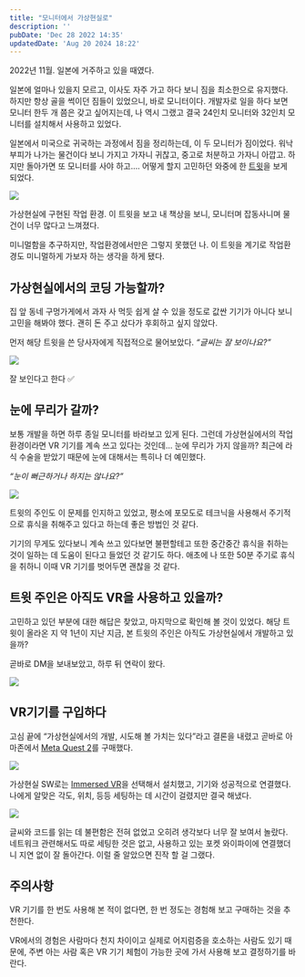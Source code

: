 ```yaml
---
title: "모니터에서 가상현실로"
description: ''
pubDate: 'Dec 28 2022 14:35'
updatedDate: 'Aug 20 2024 18:22'
---
```


2022년 11월. 일본에 거주하고 있을 때였다.

일본에 얼마나 있을지 모르고, 이사도 자주 가고 하다 보니 짐을 최소한으로 유지했다. 하지만 항상 골을 썩이던 짐들이 있었으니, 바로 모니터이다. 개발자로 일을 하다 보면 모니터 한두 개 쯤은 갖고 싶어지는데, 나 역시 그랬고 결국 24인치 모니터와 32인치 모니터를 설치해서 사용하고 있었다.

일본에서 미국으로 귀국하는 과정에서 짐을 정리하는데, 이 두 모니터가 짐이었다. 워낙 부피가 나가는 물건이다 보니 가지고 가자니 귀찮고, 중고로 처분하고 가자니 아깝고. 하지만 돌아가면 또 모니터를 사야 하고…. 어떻게 할지 고민하던 와중에 한  [트윗](https://twitter.com/hmartapp/status/1444891624538996740?s=20)을 보게 되었다.


![](/images/transitioning_from_monitors_to_a_vr_workspace/img1.webp)

가상현실에 구현된 작업 환경. 이 트윗을 보고 내 책상을 보니, 모니터며 잡동사니며 물건이 너무 많다고 느껴졌다.

미니멀함을 추구하지만, 작업환경에서만은 그렇지 못했던 나. 이 트윗을 계기로 작업환경도 미니멀하게 가보자 하는 생각을 하게 됐다.

## 가상현실에서의 코딩 가능할까?

집 앞 동네 구멍가게에서 과자 사 먹듯 쉽게 살 수 있을 정도로 값싼 기기가 아니다 보니 고민을 해봐야 했다. 괜히 돈 주고 샀다가 후회하고 싶지 않았다.

먼저 해당 트윗을 쓴 당사자에게 직접적으로 물어보았다. _“글씨는 잘 보이나요?”_

![](/images/transitioning_from_monitors_to_a_vr_workspace/img2.webp)

잘 보인다고 한다 ✅

## 눈에 무리가 갈까?

보통 개발을 하면 하루 종일 모니터를 바라보고 있게 된다. 그런데 가상현실에서의 작업환경이라면 VR 기기를 계속 쓰고 있다는 것인데… 눈에 무리가 가지 않을까? 최근에 라식 수술을 받았기 때문에 눈에 대해서는 특히나 더 예민했다.

_“눈이 뻐근하거나 하지는 않나요?”_

![](/images/transitioning_from_monitors_to_a_vr_workspace/img3.webp)

트윗의 주인도 이 문제를 인지하고 있었고, 평소에 포모도로 테크닉을 사용해서 주기적으로 휴식을 취해주고 있다고 하는데 좋은 방법인 것 같다.

기기의 무게도 있다보니 계속 쓰고 있다보면 불편할테고 또한 중간중간 휴식을 취하는 것이 일하는 데 도움이 된다고 들었던 것 같기도 하다. 애초에 나 또한 50분 주기로 휴식을 취하니 이때 VR 기기를 벗어두면 괜찮을 것 같다.

## 트윗 주인은 아직도 VR을 사용하고 있을까?

고민하고 있던 부분에 대한 해답은 찾았고, 마지막으로 확인해 볼 것이 있었다. 해당 트윗이 올라온 지 약 1년이 지난 지금, 본 트윗의 주인은 아직도 가상현실에서 개발하고 있을까?

곧바로 DM을 보내보았고, 하루 뒤 연락이 왔다.

![](/images/transitioning_from_monitors_to_a_vr_workspace/img5.webp)

## VR기기를 구입하다

고심 끝에 “가상현실에서의 개발, 시도해 볼 가치는 있다”라고 결론을 내렸고 곧바로 아마존에서 [Meta Quest 2](https://www.meta.com/jp/en/quest/products/quest-2/)를 구매했다.

![](/images/transitioning_from_monitors_to_a_vr_workspace/img6.webp)

가상현실 SW로는 [Immersed VR](https://immersed.com/)을 선택해서 설치했고, 기기와 성공적으로 연결했다. 나에게 알맞은 각도, 위치, 등등 세팅하는 데 시간이 걸렸지만 결국 해냈다.

![](/images/transitioning_from_monitors_to_a_vr_workspace/img7.gif)

글씨와 코드를 읽는 데 불편함은 전혀 없었고 오히려 생각보다 너무 잘 보여서 놀랐다. 네트워크 관련해서도 따로 세팅한 것은 없고, 사용하고 있는 포켓 와이파이에 연결했더니 지연 없이 잘 돌아간다. 이럴 줄 알았으면 진작 할 걸 그랬다.

## 주의사항

VR 기기를 한 번도 사용해 본 적이 없다면, 한 번 정도는 경험해 보고 구매하는 것을 추천한다. 

VR에서의 경험은 사람마다 천지 차이이고 실제로 어지럼증을 호소하는 사람도 있기 때문에, 주변 아는 사람 혹은 VR 기기 체험이 가능한 곳에 가서 사용해 보고 결정하기를 바란다.